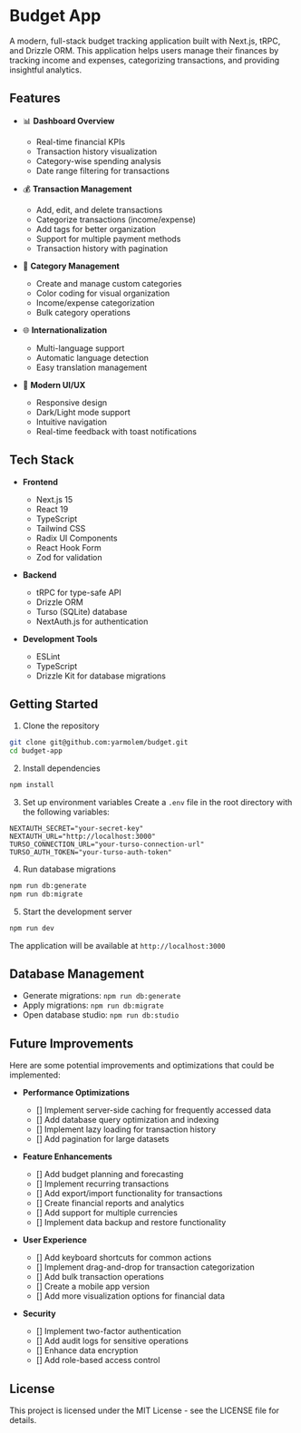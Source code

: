 # Budget App

A modern, full-stack budget tracking application built with Next.js, tRPC, and Drizzle ORM. This application helps users manage their finances by tracking income and expenses, categorizing transactions, and providing insightful analytics.

## Features

- 📊 **Dashboard Overview**

  - Real-time financial KPIs
  - Transaction history visualization
  - Category-wise spending analysis
  - Date range filtering for transactions

- 💰 **Transaction Management**

  - Add, edit, and delete transactions
  - Categorize transactions (income/expense)
  - Add tags for better organization
  - Support for multiple payment methods
  - Transaction history with pagination

- 📑 **Category Management**

  - Create and manage custom categories
  - Color coding for visual organization
  - Income/expense categorization
  - Bulk category operations

- 🌐 **Internationalization**

  - Multi-language support
  - Automatic language detection
  - Easy translation management

- 🎨 **Modern UI/UX**
  - Responsive design
  - Dark/Light mode support
  - Intuitive navigation
  - Real-time feedback with toast notifications

## Tech Stack

- **Frontend**

  - Next.js 15
  - React 19
  - TypeScript
  - Tailwind CSS
  - Radix UI Components
  - React Hook Form
  - Zod for validation

- **Backend**

  - tRPC for type-safe API
  - Drizzle ORM
  - Turso (SQLite) database
  - NextAuth.js for authentication

- **Development Tools**
  - ESLint
  - TypeScript
  - Drizzle Kit for database migrations

## Getting Started

1. Clone the repository

```bash
git clone git@github.com:yarmolem/budget.git
cd budget-app
```

2. Install dependencies

```bash
npm install
```

3. Set up environment variables
   Create a `.env` file in the root directory with the following variables:

```env
NEXTAUTH_SECRET="your-secret-key"
NEXTAUTH_URL="http://localhost:3000"
TURSO_CONNECTION_URL="your-turso-connection-url"
TURSO_AUTH_TOKEN="your-turso-auth-token"
```

4. Run database migrations

```bash
npm run db:generate
npm run db:migrate
```

5. Start the development server

```bash
npm run dev
```

The application will be available at `http://localhost:3000`

## Database Management

- Generate migrations: `npm run db:generate`
- Apply migrations: `npm run db:migrate`
- Open database studio: `npm run db:studio`

## Future Improvements

Here are some potential improvements and optimizations that could be implemented:

- **Performance Optimizations**

  - [] Implement server-side caching for frequently accessed data
  - [] Add database query optimization and indexing
  - [] Implement lazy loading for transaction history
  - [] Add pagination for large datasets

- **Feature Enhancements**

  - [] Add budget planning and forecasting
  - [] Implement recurring transactions
  - [] Add export/import functionality for transactions
  - [] Create financial reports and analytics
  - [] Add support for multiple currencies
  - [] Implement data backup and restore functionality

- **User Experience**

  - [] Add keyboard shortcuts for common actions
  - [] Implement drag-and-drop for transaction categorization
  - [] Add bulk transaction operations
  - [] Create a mobile app version
  - [] Add more visualization options for financial data

- **Security**
  - [] Implement two-factor authentication
  - [] Add audit logs for sensitive operations
  - [] Enhance data encryption
  - [] Add role-based access control

## License

This project is licensed under the MIT License - see the LICENSE file for details.

